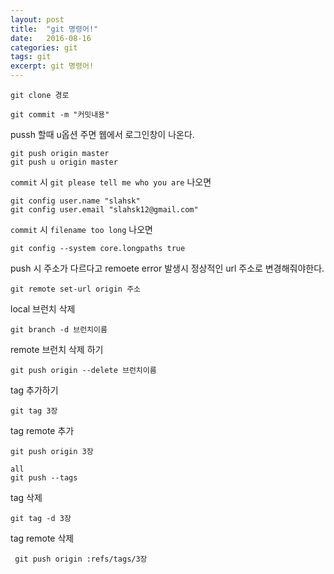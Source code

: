 ```yaml
---
layout: post
title:  "git 명령어!"
date:   2016-08-16 
categories: git
tags: git
excerpt: git 명령어!
---
```


```
git clone 경로
```

```
git commit -m "커밋내용"
```

pussh 할때 u옵션 주면 웹에서 로그인창이 나온다.

```
git push origin master
git push u origin master
```




`commit` 시 `git please tell me who you are` 나오면

```
git config user.name "slahsk"
git config user.email "slahsk12@gmail.com"
```
`commit` 시 `filename too long` 나오면

```
git config --system core.longpaths true
```
 
push 시 주소가 다르다고  remoete error 발생시 정상적인 url 주소로 변경해줘야한다.
```
git remote set-url origin 주소
```

local 브런치 삭제

```
git branch -d 브런치이름
```

remote 브런치 삭제 하기
```
git push origin --delete 브런치이름
```

tag 추가하기
```
git tag 3장
```

tag remote 추가
```
git push origin 3장

all
git push --tags
```

tag 삭제
```
git tag -d 3장
```

tag remote 삭제
```
 git push origin :refs/tags/3장
```
